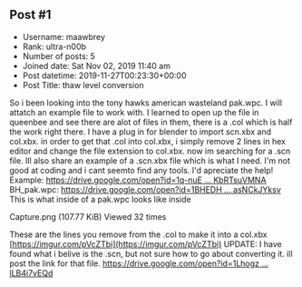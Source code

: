 ## Post #1
- Username: maawbrey
- Rank: ultra-n00b
- Number of posts: 5
- Joined date: Sat Nov 02, 2019 11:40 am
- Post datetime: 2019-11-27T00:23:30+00:00
- Post Title: thaw level conversion

So i been looking into the tony hawks american wasteland pak.wpc. I will attatch an example file to work with. I learned to open up the file in queenbee and see there are alot of files in them, there is a .col which is half the work right there. I have a plug in for blender to import scn.xbx and col.xbx. in order to get that .col into col.xbx, i simply remove 2 lines in hex editor and change the file extension to col.xbx. now im searching for a .scn file. Ill also share an example of a .scn.xbx file which is what I need. I'm not good at coding and i cant seemto find any tools. I'd apreciate the help!
Example: [https://drive.google.com/open?id=1q-nuE ... KbRTsuVMNA](https://drive.google.com/open?id=1q-nuEATiY6Nd9h8O68q7oeKbRTsuVMNA)
BH_pak.wpc: [https://drive.google.com/open?id=1BHEDH ... asNCkJYksv](https://drive.google.com/open?id=1BHEDHMQiN6omy5f4tWR30ZasNCkJYksv)
This is what inside of a pak.wpc looks like inside 


Capture.png (107.77 KiB) Viewed 32 times


These are the lines you remove from the .col to make it into a col.xbx
[https://imgur.com/pVcZTbi](https://imgur.com/pVcZTbi)
UPDATE:
I have found what i belive is the .scn, but not sure how to go about converting it. ill post the link for that file.
[https://drive.google.com/open?id=1Lhogz ... lLB4i7vEQd](https://drive.google.com/open?id=1LhogznWZY7EpDDvf51sy12lLB4i7vEQd)
